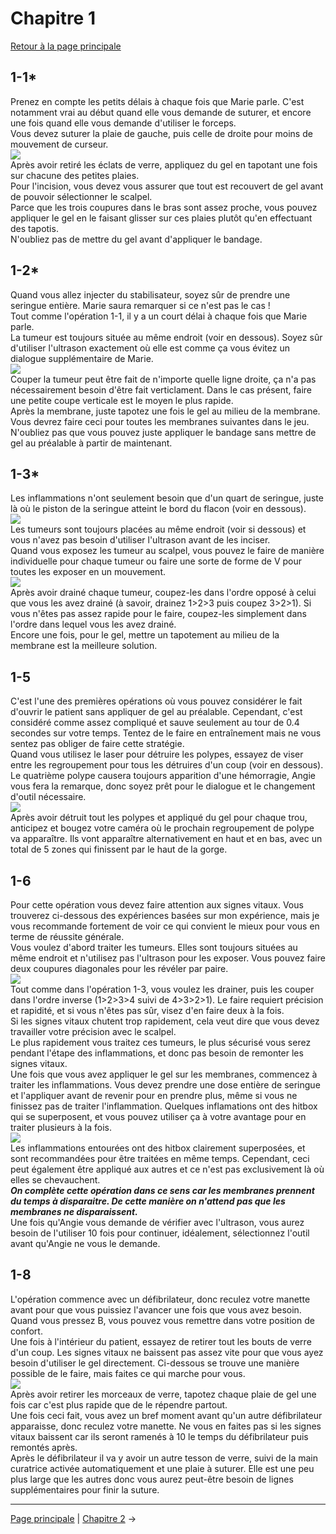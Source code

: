 
# Chapitre 1

[Retour à la page principale](../../index/fr/index.md)
	
## 1-1*

Prenez en compte les petits délais à chaque fois que Marie parle. C'est notamment vrai au début quand elle vous demande de suturer, et encore une fois quand elle vous demande d'utiliser le forceps. <br>
Vous devez suturer la plaie de gauche, puis celle de droite pour moins de mouvement de curseur. <br>
![](../img/1-1_suture.png) <br>
Après avoir retiré les éclats de verre, appliquez du gel en tapotant une fois sur chacune des petites plaies. <br>
Pour l'incision, vous devez vous assurer que tout est recouvert de gel avant de pouvoir sélectionner le scalpel. <br>
Parce que les trois coupures dans le bras sont assez proche, vous pouvez appliquer le gel en le faisant glisser sur ces plaies plutôt qu'en effectuant des tapotis. <br>
N'oubliez pas de mettre du gel avant d'appliquer le bandage.
  
## 1-2*

Quand vous allez injecter du stabilisateur, soyez sûr de prendre une seringue entière. Marie saura remarquer si ce n'est pas le cas ! <br>
Tout comme l'opération 1-1, il y a un court délai à chaque fois que Marie parle. <br>
La tumeur est toujours située au même endroit (voir en dessous). Soyez sûr d'utiliser l'ultrason exactement où elle est comme ça vous évitez un dialogue supplémentaire de Marie. <br>
![](../img/1-2_tumour.png) <br>
Couper la tumeur peut être fait de n'importe quelle ligne droite, ça n'a pas nécessairement besoin d'être fait verticlament. Dans le cas présent, faire une petite coupe verticale est le moyen le plus rapide. <br>
Après la membrane, juste tapotez une fois le gel au milieu de la membrane. Vous devrez faire ceci pour toutes les membranes suivantes dans le jeu. <br>
N'oubliez pas que vous pouvez juste appliquer le bandage sans mettre de gel au préalable à partir de maintenant.
	
## 1-3*

Les inflammations n'ont seulement besoin que d'un quart de seringue, juste là où le piston de la seringue atteint le bord du flacon (voir en dessous). <br>
![](../img/1-3_syringe.png) <br>
Les tumeurs sont toujours placées au même endroit (voir si dessous) et vous n'avez pas besoin d'utiliser l'ultrason avant de les inciser. <br>
Quand vous exposez les tumeur au scalpel, vous pouvez le faire de manière individuelle pour chaque tumeur ou faire une sorte de forme de V pour toutes les exposer en un mouvement. <br>
![](../img/1-3_tumours.png) <br>
Après avoir drainé chaque tumeur, coupez-les dans l'ordre opposé à celui que vous les avez drainé (à savoir, drainez 1>2>3 puis coupez 3>2>1). Si vous n'êtes pas assez rapide pour le faire, coupez-les simplement dans l'ordre dans lequel vous les avez drainé. <br>
Encore une fois, pour le gel, mettre un tapotement au milieu de la membrane est la meilleure solution.

## 1-5

C'est l'une des premières opérations où vous pouvez considérer le fait d'ouvrir le patient sans appliquer de gel au préalable. Cependant, c'est considéré comme assez compliqué et sauve seulement au tour de 0.4 secondes sur votre temps. Tentez de le faire en entraînement mais ne vous sentez pas obliger de faire cette stratégie. <br>
Quand vous utilisez le laser pour détruire les polypes, essayez de viser entre les regroupement pour tous les détruires d'un coup (voir en dessous). <br>
Le quatrième polype causera toujours apparition d'une hémorragie, Angie vous fera la remarque, donc soyez prêt pour le dialogue et le changement d'outil nécessaire. <br>
![](../img/1-5_polyps.png) <br>
Après avoir détruit tout les polypes et appliqué du gel pour chaque trou, anticipez et bougez votre caméra où le prochain regroupement de polype va apparaître. Ils vont apparaître alternativement en haut et en bas, avec un total de 5 zones qui finissent par le haut de la gorge.
	
## 1-6

Pour cette opération vous devez faire attention aux signes vitaux. Vous trouverez ci-dessous des expériences basées sur mon expérience, mais je vous recommande fortement de voir ce qui convient le mieux pour vous en terme de réussite générale. <br>
Vous voulez d'abord traiter les tumeurs. Elles sont toujours situées au même endroit et n'utilisez pas l'ultrason pour les exposer. Vous pouvez faire deux coupures diagonales pour les révéler par paire. <br>
![](../img/1-6_tumours.png) <br>
Tout comme dans l'opération 1-3, vous voulez les drainer, puis les couper dans l'ordre inverse (1>2>3>4 suivi de 4>3>2>1). Le faire requiert précision et rapidité, et si vous n'êtes pas sûr, visez d'en faire deux à la fois. <br>
Si les signes vitaux chutent trop rapidement, cela veut dire que vous devez travailler votre précision avec le scalpel. <br>
Le plus rapidement vous traitez ces tumeurs, le plus sécurisé vous serez pendant l'étape des inflammations, et donc pas besoin de remonter les signes vitaux. <br>
Une fois que vous avez appliquer le gel sur les membranes, commencez à traiter les inflammations. Vous devez prendre une dose entière de seringue et l'appliquer avant de revenir pour en prendre plus, même si vous ne finissez pas de traiter l'inflammation. Quelques inflamations ont des hitbox qui se superposent, et vous pouvez utiliser ça à votre avantage pour en traiter plusieurs à la fois. <br>
![](../img/1-6_inflammations.png) <br>
Les inflammations entourées ont des hitbox clairement superposées, et sont recommandées pour être traitées en même temps. Cependant, ceci peut également être appliqué aux autres et ce n'est pas exclusivement là où elles se chevauchent. <br>
***On complète cette opération dans ce sens car les membranes prennent du temps à disparaitre. De cette manière on n'attend pas que les membranes ne disparaissent.*** <br>
Une fois qu'Angie vous demande de vérifier avec l'ultrason, vous aurez besoin de l'utiliser 10 fois pour continuer, idéalement, sélectionnez l'outil avant qu'Angie ne vous le demande.
	
## 1-8

L'opération commence avec un défibrilateur, donc reculez votre manette avant pour que vous puissiez l'avancer une fois que vous avez besoin. Quand vous pressez B, vous pouvez vous remettre dans votre position de confort. <br>
Une fois à l'intérieur du patient, essayez de retirer tout les bouts de verre d'un coup. Les signes vitaux ne baissent pas assez vite pour que vous ayez besoin d'utiliser le gel directement. Ci-dessous se trouve une manière possible de le faire, mais faites ce qui marche pour vous. <br>
![](../img/1-8_glass.png) <br>
Après avoir retirer les morceaux de verre, tapotez chaque plaie de gel une fois car c'est plus rapide que de le répendre partout. <br>
Une fois ceci fait, vous avez un bref moment avant qu'un autre défibrilateur apparaisse, donc reculez votre manette. Ne vous en faites pas si les signes vitaux baissent car ils seront ramenés à 10 le temps du défibrilateur puis remontés après. <br>
Après le défibrilateur il va y avoir un autre tesson de verre, suivi de la main curatrice activée automatiquement et une plaie à suturer. Elle est une peu plus large que les autres donc vous aurez peut-être besoin de lignes supplémentaires pour finir la suture.

---

[Page principale](../../index/fr/index.md) | [Chapitre 2](./chp2.md) →